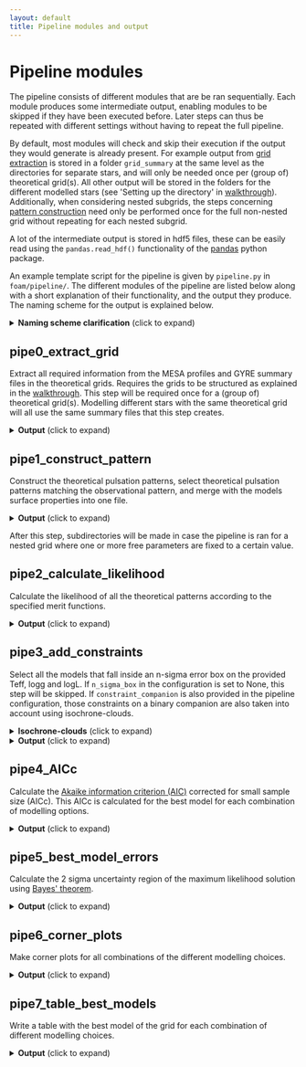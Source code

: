 ```yaml
---
layout: default
title: Pipeline modules and output
---
```

# Pipeline modules

The pipeline consists of different modules that are be ran sequentially. Each module produces some intermediate output, enabling modules to be skipped if they have been executed before.
Later steps can thus be repeated with different settings without having to repeat the full pipeline.

By default, most modules will check and skip their execution if the output they would generate is already present. For example output from [grid extraction](#pipe0_extract_grid) is stored in a folder `grid_summary` at the same level as the directories for separate stars, and will only be needed once per (group of) theoretical grid(s). All other output will be stored in the folders for the different modelled stars (see 'Setting up the directory' in [walkthrough](./Walkthrough.md)).
Additionally, when considering nested subgrids, the steps concerning [pattern construction](#pipe1_construct_pattern) need only be performed once for the full non-nested grid without repeating for each nested subgrid.

A lot of the intermediate output is stored in hdf5 files, these can be easily read using the `pandas.read_hdf()` functionality of the [pandas](https://pandas.pydata.org/docs/reference/api/pandas.read_hdf.html) python package.

An example template script for the pipeline is given by `pipeline.py` in `foam/pipeline/`.
The different modules of the pipeline are listed below along with a short explanation of their functionality, and the output they produce. The naming scheme for the output is explained below.

<details>
<summary> <b>Naming scheme clarification</b> (click to expand) </summary> <br>

Each word in the filenames enclosed by {} indicates that it is replaced by a value to indicate certain configuration settings. A short overview is given here:
- `rotation_gyre` the rotational frequency used in the GYRE computations in d^-1
- `kval` meridional degree (k value) of the mode ID (k,m) used in GYRE
- `mval` azimuthal order (m value) of the mode ID (k,m) used in GYRE
- `grid` the name of the specific theoretical grid used.
- `star` the name of the modelled star.
- `observable` indicates if periods or frequencies are used to construct the patterns
- `merit_function` the merit function used to calculate goodness of fit, Mahalanobis Distance is abbreviated to MD, and reduced chi-squared is abbreviated to chi2
- `method` the method used to generate the theoretical frequency patterns to match the observed pattern.
- `suffix_observables` the asteroseismic obsevable used in the merit function. Period, period spacing, and frequency will be abbreviated as P, dP, and f, respectively. Contains '+extra' in case more observables are used in addition to the asteroseismic one. 
- `n_sigma_box` size in standard deviations of the box with models accepted as solutions compatible with the surface properties (logTeff, logL, logg).
</details>

## pipe0_extract_grid
Extract all required information from the MESA profiles and GYRE summary files in the theoretical grids.
Requires the grids to be structured as explained in the [walkthrough](./Walkthrough.md).
This step will be required once for a (group of) theoretical grid(s). Modelling different stars with the same theoretical grid will all use the same summary files that this step creates.

<details>
<summary> <b>Output</b> (click to expand) </summary> <br>

 The `grid_summary/` folder will be created one directory level upwards from the `pipeline.py` script to store
- `surfaceGrid_{grid}.hdf`: the info extracted from the MESA profiles.
- `pulsationGrid_{grid}_rot{rotation_gyre}_k{kval}m{mval}.hdf`: the pulsation information from the GYRE summary files.
</details>

## pipe1_construct_pattern        
Construct the theoretical pulsation patterns, select theoretical pulsation patterns matching the observational pattern, and merge with the models surface properties into one file.
<details>
<summary> <b>Output</b> (click to expand) </summary> <br>

Creates folder `extracted_freqs/` to store
- `{observable}_{star}_{grid}_{method}.hdf`: a table with optimised rotation rate (and its error), model parameters, and theoretical frequencies that are matched to the observations.
- `surface+{observable}_{star}_{grid}_{method}.hdf`: the same table combined with the surface properties (logTeff, logL, logg ) of the models.
</details>

After this step, subdirectories will be made in case the pipeline is ran for a nested grid where one or more free parameters are fixed to a certain value.

## pipe2_calculate_likelihood     
Calculate the likelihood of all the theoretical patterns according to the specified merit functions.
<details>
<summary> <b>Output</b> (click to expand) </summary> <br>

Creates folder `V_matrix` to store
- `{star}_determinant_conditionNr.tsv`, which holds for each chosen combination of modelling options the condition number of the variance-covariance matrix, and the natural logarithm of the determinant of this matrix (`ln(det(V))`).
- Figures showing the variance-covariance matrices named `{star}_{grid}_{method}_{merit_function}_{suffix_observables}.png`.

Creates folder `meritvalues/` to store
- `{star}_{grid}_{method}_{merit_function}_{suffix_observables}.hdf`: table with the meritvalue assigned by the used merit function, optimised rotation rate, model parameters, and the surface properties (logTeff, logL, logg ...).

</details>

## pipe3_add_constraints
Select all the models that fall inside an n-sigma error box on the provided Teff, logg and logL. If `n_sigma_box` in the configuration is set to None, this step will be skipped. If `constraint_companion` is also provided in the pipeline configuration, those constraints on a binary companion are also taken into account using isochrone-clouds. 
<details>
<summary> <b>Isochrone-clouds</b> (click to expand) </summary> <br>
An isochrone-cloud of a model is made up of all models that have the same metallicity, an age equal within 1 timestep, and whose mass is compatible witin the error margin of the observed mass ratio. (However other parameters can differ between models, e.g. internal mixing processes).
The model of the pulsating star must be compatible with it's observed Teff, logg and logL, while at least one of the models in its isochrone-cloud must be compatible with the companion's observed Teff, logg and logL.
</details>
<details>

<summary> <b>Output</b> (click to expand) </summary> <br>

Creates folder `{n_sigma_box}sigmaBox_meritvalues/` to store
- `{star}_{grid}_{method}_{merit_function}_{suffix_observables}.hdf`: same table as in the [previous step](#pipe2_calculate_likelihood), but only listing the selected models that agree with the n-sigma error box.
(Table with the meritvalue assigned by the used merit function, optimised rotation rate, model parameters, and the surface properties (logTeff, logL, logg ...).)

If constraints of a binary companion are also taken into account, a file `isocloud_grid.h5` will be created holding a nested dictionary.
The nested dictionary will have the grid parameter values as keys, with the order of the nested levels the same as the order of the grid parameters ('free_parameters' followed by 'fixed_parameters', see [pipeline config](./Configuration.md)).
The innermost dictionary will hold certain columns of MESA history files, effectively grouping all the data of a grid that is required to construct isoclouds into one nested dictionary.

</details>

## pipe4_AICc                     
Calculate the [Akaike information criterion (AIC)](https://en.wikipedia.org/wiki/Akaike_information_criterion) corrected for small sample size (AICc).
This AICc is calculated for the best model for each combination of modelling options.
<details>
<summary> <b>Output</b> (click to expand) </summary> <br>

Creates folder `{n_sigma_box}sigmaBox_output_tables/` to store
- `{star}_AICc_values_{merit_function}.tsv`: the AICc value of the best model for each chosen combination of modelling options. If the merit function is the Mahalanobis Distance, the condition number of the variance-covariance matrix and the natural logarithm of the determinant of this matrix (`ln(det(V))`) are listed as well.
</details>

## pipe5_best_model_errors        
Calculate the 2 sigma uncertainty region of the maximum likelihood solution using [Bayes' theorem](https://en.wikipedia.org/wiki/Bayes%27_theorem).
<details>
<summary> <b>Output</b> (click to expand) </summary> <br>

In folder `{n_sigma_box}sigmaBox_meritvalues/`
- `{star}_{grid}_{method}_{merit_function}_{suffix_observables}_2sigma-error-ellipse.hdf`: same as in [add constraints](#pipe3_add_constraints), but only listing the selected models that fall within the 2 sigma error ellipse according to Bayes' theorem.
</details>

## pipe6_corner_plots             
Make corner plots for all combinations of the different modelling choices.
<details>
<summary> <b>Output</b> (click to expand) </summary> <br>

Creates folder `{n_sigma_box}sigmaBox_cornerplots/` to store
- `{star}_{grid}_{method}_{merit_function}_{suffix_observables}.png`: cornerplot with the parameters in the grid and the rotation. The 50% best models are shown, colour-coded according to the log of their merit function value. Models in colour fall within the 2 sigma error ellipse, while those in greyscale fall outside of it. Figures on the diagonal show binned parameter distributions of the models in the error ellipse, and the panel at the top right shows an Hertzsprung-Russell (HR) diagram with 1 and 3 sigma observational error boxes. (The HR diagram is replaced by a Kiel diagram in case the observed logL is not provided but logg is.)
</details>

## pipe7_table_best_models
Write a table with the best model of the grid for each combination of different modelling choices.
<details>
<summary> <b>Output</b> (click to expand) </summary> <br>

In folder `{n_sigma_box}sigmaBox_output_tables/` 
- `{star}_best-model-table_{merit_function}.txt`: text file containing the best model parameters for each combination of the chosen theoretical grid, seismic observables, and pattern construction methods. These three things are listed first, followed by the grid parameters, the optimal rotation rate of this model, the value of the merit function, and the value of the AICc for this merit function.
</details>
